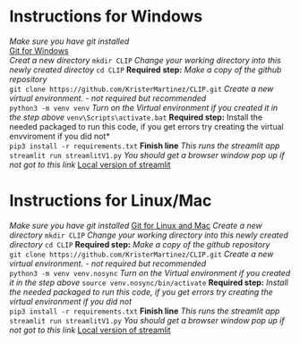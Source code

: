 # Instructions for Windows
*Make sure you have git installed*\
[Git for Windows](https://git-scm.com/downloads/win)\
*Creat a new directory*
```mkdir CLIP```
*Change your working directory into this newly created directoy* 
```cd CLIP```
**Required step:** *Make a copy of the github repository*    
```git clone https://github.com/KristerMartinez/CLIP.git```
*Create a new virtual environment. - not required but recommended*    
```python3 -m venv venv```
*Turn on the Virtual environment if you created it in the step above*
```venv\Scripts\activate.bat```
**Required step:** Install the needed packaged to run this code, if you get errors try creating the virtual envviroment if you did not*  
```pip3 install -r requirements.txt```
**Finish line** *This runs the streamlit app*
```streamlit run streamlitV1.py```
*You should get a browser window pop up if not got to this link*
[Local version of streamlit](http://localhost:8501/)
# Instructions for Linux/Mac
*Make sure you have git installed*
[Git for Linux and Mac](https://git-scm.com/book/en/v2/Getting-Started-Installing-Git)
 *Create a new directory*
 ```mkdir CLIP```
*Change your working directory into this newly created directory* 
```cd CLIP```
**Required step:** *Make a copy of the github repository*    
```git clone https://github.com/KristerMartinez/CLIP.git```
*Create a new virtual environment. - not required but recommended*    
```python3 -m venv venv.nosync```
*Turn on the Virtual environment if you created it in the step above*
```source venv.nosync/bin/activate```
**Required step:** *Install the needed packaged to run this code, if you get errors try creating the virtual environment if you did not*  
```pip3 install -r requirements.txt```
**Finish line** *This runs the streamlit app*
```streamlit run streamlitV1.py```
*You should get a browser window pop up if not got to this link*
[Local version of streamlit](http://localhost:8501/)